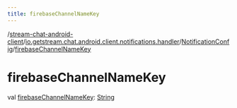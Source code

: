```yaml
---
title: firebaseChannelNameKey
---
```

/[stream-chat-android-client](../../index.md)/[io.getstream.chat.android.client.notifications.handler](../index.md)/[NotificationConfig](index.md)/[firebaseChannelNameKey](firebaseChannelNameKey.md)  
  
  
  
# firebaseChannelNameKey  
val [firebaseChannelNameKey](firebaseChannelNameKey.md): [String](https://kotlinlang.org/api/latest/jvm/stdlib/kotlin/-string/index.html)
